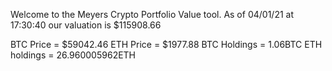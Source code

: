 Welcome to the Meyers Crypto Portfolio Value tool. 
As of 04/01/21 at 17:30:40 our valuation is $115908.66 

BTC Price = $59042.46
 ETH Price = $1977.88
BTC Holdings = 1.06BTC
 ETH holdings = 26.960005962ETH 
